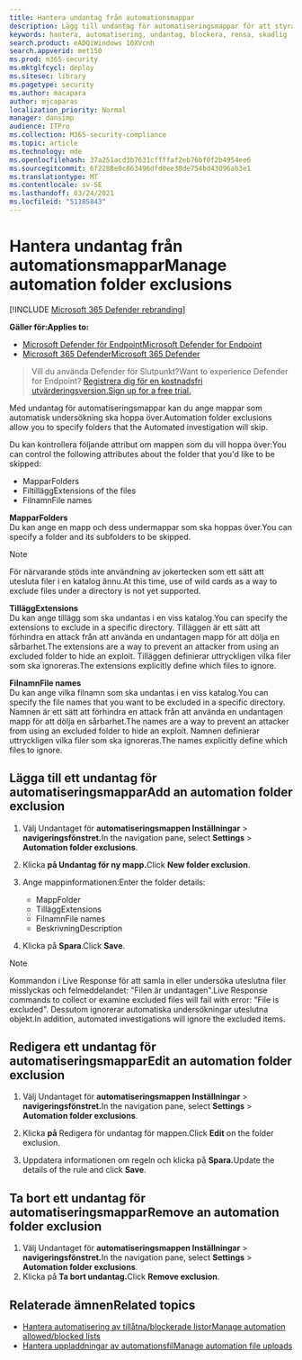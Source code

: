 ```yaml
---
title: Hantera undantag från automationsmappar
description: Lägg till undantag för automatiseringsmappar för att styra filer som är undantagna från en automatiserad undersökning.
keywords: hantera, automatisering, undantag, blockera, rensa, skadlig
search.product: eADQiWindows 10XVcnh
search.appverid: met150
ms.prod: m365-security
ms.mktglfcycl: deploy
ms.sitesec: library
ms.pagetype: security
ms.author: macapara
author: mjcaparas
localization_priority: Normal
manager: dansimp
audience: ITPro
ms.collection: M365-security-compliance
ms.topic: article
ms.technology: mde
ms.openlocfilehash: 37a251acd3b7631cffffaf2eb76bf0f2b4954ee6
ms.sourcegitcommit: 6f2288e0c863496dfd0ee38de754bd43096ab3e1
ms.translationtype: MT
ms.contentlocale: sv-SE
ms.lasthandoff: 03/24/2021
ms.locfileid: "51185843"
---
```

# <a name="manage-automation-folder-exclusions"></a><span data-ttu-id="af5ff-104">Hantera undantag från automationsmappar</span><span class="sxs-lookup"><span data-stu-id="af5ff-104">Manage automation folder exclusions</span></span> 

[!INCLUDE [Microsoft 365 Defender rebranding](../../includes/microsoft-defender.md)]


<span data-ttu-id="af5ff-105">**Gäller för:**</span><span class="sxs-lookup"><span data-stu-id="af5ff-105">**Applies to:**</span></span>
- [<span data-ttu-id="af5ff-106">Microsoft Defender för Endpoint</span><span class="sxs-lookup"><span data-stu-id="af5ff-106">Microsoft Defender for Endpoint</span></span>](https://go.microsoft.com/fwlink/p/?linkid=2154037)
- [<span data-ttu-id="af5ff-107">Microsoft 365 Defender</span><span class="sxs-lookup"><span data-stu-id="af5ff-107">Microsoft 365 Defender</span></span>](https://go.microsoft.com/fwlink/?linkid=2118804)

><span data-ttu-id="af5ff-108">Vill du använda Defender för Slutpunkt?</span><span class="sxs-lookup"><span data-stu-id="af5ff-108">Want to experience Defender for Endpoint?</span></span> [<span data-ttu-id="af5ff-109">Registrera dig för en kostnadsfri utvärderingsversion.</span><span class="sxs-lookup"><span data-stu-id="af5ff-109">Sign up for a free trial.</span></span>](https://www.microsoft.com/microsoft-365/windows/microsoft-defender-atp?ocid=docs-wdatp-automationexclusionfolder-abovefoldlink)

<span data-ttu-id="af5ff-110">Med undantag för automatiseringsmappar kan du ange mappar som automatisk undersökning ska hoppa över.</span><span class="sxs-lookup"><span data-stu-id="af5ff-110">Automation folder exclusions allow you to specify folders that the Automated investigation will skip.</span></span> 

<span data-ttu-id="af5ff-111">Du kan kontrollera följande attribut om mappen som du vill hoppa över:</span><span class="sxs-lookup"><span data-stu-id="af5ff-111">You can control the following attributes about the folder that you'd like to be skipped:</span></span>
- <span data-ttu-id="af5ff-112">Mappar</span><span class="sxs-lookup"><span data-stu-id="af5ff-112">Folders</span></span> 
- <span data-ttu-id="af5ff-113">Filtillägg</span><span class="sxs-lookup"><span data-stu-id="af5ff-113">Extensions of the files</span></span>
- <span data-ttu-id="af5ff-114">Filnamn</span><span class="sxs-lookup"><span data-stu-id="af5ff-114">File names</span></span>


<span data-ttu-id="af5ff-115">**Mappar**</span><span class="sxs-lookup"><span data-stu-id="af5ff-115">**Folders**</span></span><br>
<span data-ttu-id="af5ff-116">Du kan ange en mapp och dess undermappar som ska hoppas över.</span><span class="sxs-lookup"><span data-stu-id="af5ff-116">You can specify a folder and its subfolders to be skipped.</span></span> 


>[!NOTE]
><span data-ttu-id="af5ff-117">För närvarande stöds inte användning av jokertecken som ett sätt att utesluta filer i en katalog ännu.</span><span class="sxs-lookup"><span data-stu-id="af5ff-117">At this time, use of wild cards as a way to exclude files under a directory is not yet supported.</span></span> 


<span data-ttu-id="af5ff-118">**Tillägg**</span><span class="sxs-lookup"><span data-stu-id="af5ff-118">**Extensions**</span></span><br>
<span data-ttu-id="af5ff-119">Du kan ange tillägg som ska undantas i en viss katalog.</span><span class="sxs-lookup"><span data-stu-id="af5ff-119">You can specify the extensions to exclude in a specific directory.</span></span> <span data-ttu-id="af5ff-120">Tilläggen är ett sätt att förhindra en attack från att använda en undantagen mapp för att dölja en sårbarhet.</span><span class="sxs-lookup"><span data-stu-id="af5ff-120">The extensions are a way to prevent an attacker from using an excluded folder to hide an exploit.</span></span> <span data-ttu-id="af5ff-121">Tilläggen definierar uttryckligen vilka filer som ska ignoreras.</span><span class="sxs-lookup"><span data-stu-id="af5ff-121">The extensions explicitly define which files to ignore.</span></span> 

<span data-ttu-id="af5ff-122">**Filnamn**</span><span class="sxs-lookup"><span data-stu-id="af5ff-122">**File names**</span></span><br>
<span data-ttu-id="af5ff-123">Du kan ange vilka filnamn som ska undantas i en viss katalog.</span><span class="sxs-lookup"><span data-stu-id="af5ff-123">You can specify the file names that you want to be excluded in a specific directory.</span></span> <span data-ttu-id="af5ff-124">Namnen är ett sätt att förhindra en attack från att använda en undantagen mapp för att dölja en sårbarhet.</span><span class="sxs-lookup"><span data-stu-id="af5ff-124">The names are a way to prevent an attacker from using an excluded folder to hide an exploit.</span></span> <span data-ttu-id="af5ff-125">Namnen definierar uttryckligen vilka filer som ska ignoreras.</span><span class="sxs-lookup"><span data-stu-id="af5ff-125">The names explicitly define which files to ignore.</span></span> 



## <a name="add-an-automation-folder-exclusion"></a><span data-ttu-id="af5ff-126">Lägga till ett undantag för automatiseringsmappar</span><span class="sxs-lookup"><span data-stu-id="af5ff-126">Add an automation folder exclusion</span></span>
1. <span data-ttu-id="af5ff-127">Välj Undantaget för **automatiseringsmappen Inställningar**  >  **navigeringsfönstret.**</span><span class="sxs-lookup"><span data-stu-id="af5ff-127">In the navigation pane, select **Settings** > **Automation folder exclusions**.</span></span>  

2. <span data-ttu-id="af5ff-128">Klicka **på Undantag för ny mapp.**</span><span class="sxs-lookup"><span data-stu-id="af5ff-128">Click **New folder exclusion**.</span></span>  

3. <span data-ttu-id="af5ff-129">Ange mappinformationen:</span><span class="sxs-lookup"><span data-stu-id="af5ff-129">Enter the folder details:</span></span>

    - <span data-ttu-id="af5ff-130">Mapp</span><span class="sxs-lookup"><span data-stu-id="af5ff-130">Folder</span></span>
    - <span data-ttu-id="af5ff-131">Tillägg</span><span class="sxs-lookup"><span data-stu-id="af5ff-131">Extensions</span></span>
    - <span data-ttu-id="af5ff-132">Filnamn</span><span class="sxs-lookup"><span data-stu-id="af5ff-132">File names</span></span>
    - <span data-ttu-id="af5ff-133">Beskrivning</span><span class="sxs-lookup"><span data-stu-id="af5ff-133">Description</span></span>
    

4. <span data-ttu-id="af5ff-134">Klicka på **Spara**.</span><span class="sxs-lookup"><span data-stu-id="af5ff-134">Click **Save**.</span></span>

>[!NOTE]
> <span data-ttu-id="af5ff-135">Kommandon i Live Response för att samla in eller undersöka uteslutna filer misslyckas och felmeddelandet: "Filen är undantagen".</span><span class="sxs-lookup"><span data-stu-id="af5ff-135">Live Response commands to collect or examine excluded files will fail with error: "File is excluded".</span></span> <span data-ttu-id="af5ff-136">Dessutom ignorerar automatiska undersökningar uteslutna objekt.</span><span class="sxs-lookup"><span data-stu-id="af5ff-136">In addition, automated investigations will ignore the excluded items.</span></span>

## <a name="edit-an-automation-folder-exclusion"></a><span data-ttu-id="af5ff-137">Redigera ett undantag för automatiseringsmappar</span><span class="sxs-lookup"><span data-stu-id="af5ff-137">Edit an automation folder exclusion</span></span> 
1. <span data-ttu-id="af5ff-138">Välj Undantaget för **automatiseringsmappen Inställningar**  >  **navigeringsfönstret.**</span><span class="sxs-lookup"><span data-stu-id="af5ff-138">In the navigation pane, select **Settings** > **Automation folder exclusions**.</span></span> 

2. <span data-ttu-id="af5ff-139">Klicka **på** Redigera för undantag för mappen.</span><span class="sxs-lookup"><span data-stu-id="af5ff-139">Click **Edit** on the folder exclusion.</span></span>  

3. <span data-ttu-id="af5ff-140">Uppdatera informationen om regeln och klicka på **Spara.**</span><span class="sxs-lookup"><span data-stu-id="af5ff-140">Update the details of the rule and click **Save**.</span></span>

## <a name="remove-an-automation-folder-exclusion"></a><span data-ttu-id="af5ff-141">Ta bort ett undantag för automatiseringsmappar</span><span class="sxs-lookup"><span data-stu-id="af5ff-141">Remove an automation folder exclusion</span></span> 
1. <span data-ttu-id="af5ff-142">Välj Undantaget för **automatiseringsmappen Inställningar**  >  **navigeringsfönstret.**</span><span class="sxs-lookup"><span data-stu-id="af5ff-142">In the navigation pane, select **Settings** > **Automation folder exclusions**.</span></span>  
2. <span data-ttu-id="af5ff-143">Klicka på **Ta bort undantag.**</span><span class="sxs-lookup"><span data-stu-id="af5ff-143">Click **Remove exclusion**.</span></span> 


## <a name="related-topics"></a><span data-ttu-id="af5ff-144">Relaterade ämnen</span><span class="sxs-lookup"><span data-stu-id="af5ff-144">Related topics</span></span>
- [<span data-ttu-id="af5ff-145">Hantera automatisering av tillåtna/blockerade listor</span><span class="sxs-lookup"><span data-stu-id="af5ff-145">Manage automation allowed/blocked lists</span></span>](manage-indicators.md)
- [<span data-ttu-id="af5ff-146">Hantera uppladdningar av automationsfil</span><span class="sxs-lookup"><span data-stu-id="af5ff-146">Manage automation file uploads</span></span>](manage-automation-file-uploads.md)

